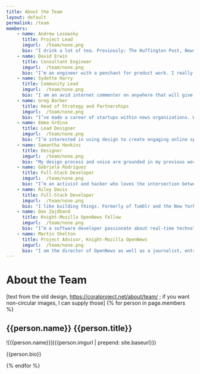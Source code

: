 ```yaml
---
title: About the Team
layout: default
permalink: /team
members:
    - name: Andrew Losowsky
      title: Project Lead
      imgurl:  /team/none.png
      bio: "I drink a lot of tea. Previously: The Huffington Post, News Corp, John S. Knight Fellow at Stanford University, start ups. Currently: Adjunct in the Journalism+Design program at The New School in New York; Co-Director, The Museum On Site."
    - name: David Erwin
      title: Consultant Engineer
      imgurl:  /team/none.png
      bio: "I’m an engineer with a penchant for product work. I really enjoy helping people come together to build interesting, useful and/or exciting things. I was previously Lead Engineer at The New York Times, the CTO at Zap on Demand and a Project Leader at Telcordia. Currently: CTO of World Fit, a charity that seeks to end childhood obesity."
    - name: Sydette Harry
      title: Community Lead
      imgurl:  /team/none.png
      bio: "I am an avid internet commenter on anywhere that will give me a password. I’ve worked in cultural arts, tech and project curation, and my writing has been on Bitch.com, Salon, and The Toast."
    - name: Greg Barber 
      title: Head of Strategy and Partnerships
      imgurl:  /team/none.png
      bio: "I’ve made a career of startups within news organizations. When not working with The Coral Project, I’m focused on interactivity, personalization, and news games as Director of Digital News Projects at The Washington Post."
    - name: Emma Grdina
      title: Lead Designer
      imgurl:  /team/none.png
      bio: "I’m interested in using design to create engaging online spaces that people look forward to visiting. Currently I work on the Digital Design team at The Washington Post."
    - name: Samantha Hankins 
      title: Designer
      imgurl:  /team/none.png
      bio: "My design process and voice are grounded in my previous work in the hospitality, legal, and educational fields, where I learned that listening to and learning from people are the first steps to real solutions. Previously: building communities IRL around diversity and promoting inclusion at the Maurice A. Deane School of Law at Hofstra University."
    - name: Gabriela Rodríguez 
      title: Full-Stack Developer
      imgurl:  /team/none.png
      bio: "I’m an activist and hacker who loves the intersection between media and technology. I’m also a software developer with passion for free software and open knowledge. I co-founded the Uruguayan non profit DATA, which works with open data and transparency in South America. I grew up in Uruguay and now live in Portland, OR. I’ve been involved in community media for as long as I can remember."
    - name: Riley Davis 
      title: Full-Stack Developer
      imgurl:  /team/none.png
      bio: "I like building things. Formerly of Tumblr and the New York Times, creating data visualizations and general digital goods."
    - name: Dan Zajdband 
      title: Knight-Mozilla OpenNews Fellow
      imgurl:  /team/none.png
      bio: "I’m a software developer passionate about real-time technologies, open source projects and Open Journalism. I create digital tools for people to express their ideas in different and creative ways. In my spare time, I do things I can’t do well, like playing soccer and the guitar."
    - name: Martin Shelton 
      title: Project Advisor, Knight-Mozilla OpenNews
      imgurl:  /team/none.png
      bio: "I am the director of OpenNews as well as a journalist, entrepreneur and maker based out of Chicago. I’ve been involved in the OpenNews project since its founding year in 2011 and have evolved the project into what it is today. Prior to OpenNews, I taught digital journalism at Columbia College Chicago, was a Knight Fellow at Stanford University, and founded and ran the magazine Punk Planet. I’m the author of two books, the maintainer of countless side projects, and run a regular role-playing-game night for nine-year-olds."
---
```

# About the Team

[text from the old design, https://coralproject.net/about/team/ ; if you want non-circular images, I can supply those]
{% for person in page.members %}

## {{person.name}} {{person.title}}

![{{person.name}}]({{person.imgurl | prepend: site.baseurl}})

{{person.bio}}

{% endfor %}
